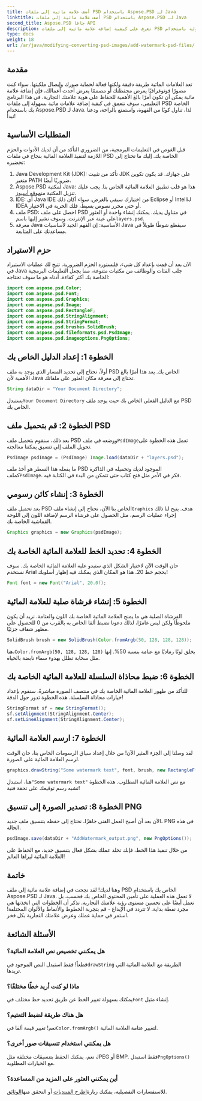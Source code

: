 ```yaml
---
title: أضف علامة مائية إلى ملفات PSD باستخدام Aspose.PSD لـ Java
linktitle: أضف علامة مائية إلى ملفات PSD باستخدام Aspose.PSD لـ Java
second_title: Aspose.PSD جافا API
description: تعرف على كيفية إضافة علامة مائية إلى ملفات PSD الخاصة بك بسهولة باستخدام Aspose.PSD لـ Java. قم بحماية صورك باستخدام دليل بسيط خطوة بخطوة.
type: docs
weight: 18
url: /ar/java/modifying-converting-psd-images/add-watermark-psd-files/
---
```

## مقدمة
تعد العلامات المائية طريقة دقيقة ولكنها فعالة لحماية صورك وإيصال ملكيتها. سواء كنت مصورًا فوتوغرافيًا يعرض محفظتك أو مصممًا يعرض أحدث أعمالك، فإن إضافة علامة مائية يمكن أن تكون أمرًا بالغ الأهمية للحفاظ على هوية علامتك التجارية. في هذا البرنامج التعليمي، سوف نتعمق في كيفية إضافة علامات مائية بسهولة إلى ملفات PSD الخاصة بك باستخدام Aspose.PSD لـ Java. لذا، تناول كوبًا من القهوة، واستمتع بالراحة، ودعنا نبدأ!
## المتطلبات الأساسية
قبل الغوص في التعليمات البرمجية، من الضروري التأكد من أن لديك الأدوات والحزم اللازمة لتنفيذ العلامة المائية بنجاح في ملفات PSD الخاصة بك. إليك ما تحتاج إلى تحضيره:
1. Java Development Kit (JDK): تأكد من تثبيت JDK على جهازك. قد يكون تكوين متغير PATH ضروريًا أيضًا.
2. Aspose.PSD لمكتبة Java: هذا هو قلب تطبيق العلامة المائية الخاص بنا. يجب عليك تنزيل المكتبة من[موقع أسبوز](https://releases.aspose.com/psd/java/).
3. IDE: أي Java IDE من اختيارك سيفي بالغرض. سواء أكان ذلك Eclipse أو IntelliJ IDEA أو حتى محرر نصوص بسيط، فلك الحرية في الاختيار.
4.  ملف PSD: احصل على ملف PSD في متناول يديك. يمكنك إنشاء واحدة أو العثور على عينة عبر الإنترنت. وسوف نشير إليها باسم`layers.psd`.
5. معرفة Java الأساسية: إن الفهم الجيد لأساسيات Java سيقطع شوطًا طويلاً في مساعدتك على المتابعة.
## حزم الاستيراد
الآن بعد أن قمت بإعداد كل شيء، فلنستورد الحزم الضرورية. تتيح لك عمليات الاستيراد في Java جلب الفئات والوظائف من مكتبات متنوعة، مما يجعل التعليمات البرمجية الخاصة بك أكثر كفاءة. أدناه هو ما سوف تحتاجه:
```java
import com.aspose.psd.Color;
import com.aspose.psd.Font;
import com.aspose.psd.Graphics;
import com.aspose.psd.Image;
import com.aspose.psd.RectangleF;
import com.aspose.psd.StringAlignment;
import com.aspose.psd.StringFormat;
import com.aspose.psd.brushes.SolidBrush;
import com.aspose.psd.fileformats.psd.PsdImage;
import com.aspose.psd.imageoptions.PngOptions;
```
## الخطوة 1: إعداد الدليل الخاص بك
أولاً، نحتاج إلى تحديد المسار الذي يوجد به ملف PSD الخاص بك. يعد هذا أمرًا بالغ الأهمية لأن Java تحتاج إلى معرفة مكان العثور على ملفاتك. 
```java
String dataDir = "Your Document Directory";
```
 يستبدل`Your Document Directory` مع الدليل الفعلي الخاص بك حيث يوجد ملف PSD الخاص بك.
## الخطوة 2: قم بتحميل ملف PSD
 بعد ذلك، سنقوم بتحميل ملف PSD ووضعه في ملف`PsdImage`تعمل هذه الخطوة على تحويل الملف إلى تنسيق يمكننا معالجته.
```java
PsdImage psdImage = (PsdImage) Image.load(dataDir + "layers.psd");
```
 ما يفعله هذا السطر هو أخذ ملف PSD الموجود لديك وتحميله في الذاكرة كملف`PsdImage`. فكر في الأمر مثل فتح كتاب حتى تتمكن من البدء في الكتابة فيه.
## الخطوة 3: إنشاء كائن رسومي
 بعد تحميل ملف PSD الخاص بنا الآن، نحتاج إلى إنشاء ملف`Graphics` هدف. يتيح لنا ذلك إجراء عمليات الرسم، مثل الحصول على فرشاة الرسم لإضافة اللون إلى اللوحة القماشية الخاصة بك.
```java
Graphics graphics = new Graphics(psdImage);
```
## الخطوة 4: تحديد الخط للعلامة المائية الخاصة بك
حان الوقت الآن لاختيار الشكل الذي ستبدو عليه العلامة المائية الخاصة بك. سوف نستخدم Arial بحجم خط 20. هذا هو المكان الذي يمكنك فيه إظهار أسلوبك!
```java
Font font = new Font("Arial", 20.0f);
```
## الخطوة 5: إنشاء فرشاة صلبة للعلامة المائية
الفرشاة الصلبة هي ما يمنح العلامة المائية الخاصة بك اللون والعتامة. نريد أن يكون ملحوظًا ولكن ليس غامرًا، لذلك دعونا نضبط ألفا الخاص به بالقرب من 0 للحصول على مظهر شفاف جزئيًا.
```java
SolidBrush brush = new SolidBrush(Color.fromArgb(50, 128, 128, 128));
```
 هنا،`Color.fromArgb(50, 128, 128, 128)` يخلق لونًا رماديًا مع عتامة بنسبة 50%. إنها مثل سحابة تظلل بهدوء سماء نابضة بالحياة.
## الخطوة 6: ضبط محاذاة السلسلة للعلامة المائية الخاصة بك
للتأكد من ظهور العلامة المائية الخاصة بك في منتصف الصورة مباشرةً، سنقوم بإعداد خيارات محاذاة السلسلة. هذه الخطوة تدور حول الدقة!
```java
StringFormat sf = new StringFormat();
sf.setAlignment(StringAlignment.Center);
sf.setLineAlignment(StringAlignment.Center);
```
## الخطوة 7: ارسم العلامة المائية
لقد وصلنا إلى الجزء المثير الآن! من خلال إعداد سياق الرسومات الخاص بنا، حان الوقت لرسم العلامة المائية على الصورة.
```java
graphics.drawString("Some watermark text", font, brush, new RectangleF(0, 0, psdImage.getWidth(), psdImage.getHeight()), sf);
```
 هنا، استبدل`"Some watermark text"` مع نص العلامة المائية المطلوب. هذه الخطوة تشبه رسم توقيعك على تحفة فنية!
## الخطوة 8: تصدير الصورة إلى تنسيق PNG
الآن بعد أن أصبح العمل الفني جاهزًا، نحتاج إلى حفظه بتنسيق ملف جديد، PNG في هذه الحالة. 
```java
psdImage.save(dataDir + "AddWatermark_output.png", new PngOptions());
```
من خلال تنفيذ هذا الخط، فإنك تخلد عملك بشكل فعال بتنسيق جديد، مع الحفاظ على العلامة المائية ليراها العالم!
## خاتمة
وهنا لديك! لقد نجحت في إضافة علامة مائية إلى ملف PSD الخاص بك باستخدام Aspose.PSD لـ Java. لا تعمل هذه العملية على تأمين المحتوى الخاص بك فحسب، بل تعمل أيضًا على تحسين مستوى رؤية علامتك التجارية. تذكر أن الخطوات التي اتخذتها هي مجرد نقطة بداية. لا تتردد في الإبداع - قم بتجربة الخطوط والأنماط والألوان المختلفة! استمر في حماية عملك وعرض علامتك التجارية بكل فخر. 
## الأسئلة الشائعة
### هل يمكنني تخصيص نص العلامة المائية؟
 قطعاً! فقط استبدل النص الموجود في`drawString` الطريقة مع العلامة المائية التي تريدها.
### ماذا لو كنت أريد خطًا مختلفًا؟
 يمكنك بسهولة تغيير الخط عن طريق تحديد خط مختلف في`Font` إنشاء مثيل.
### هل هناك طريقة لضبط التعتيم؟
 نعم! تغيير قيمة ألفا في`Color.fromArgb()` لتغيير عتامة العلامة المائية.
### هل يمكنني استخدام تنسيقات صور أخرى؟
 نعم، يمكنك الحفظ بتنسيقات مختلفة مثل JPEG أو BMP. فقط استبدل`PngOptions()` مع الخيارات المطلوبة.
### أين يمكنني العثور على المزيد من المساعدة؟
 للاستفسارات التفصيلية، يمكنك زيارة[اطرح المنتديات](https://forum.aspose.com/c/psd/34) أو التحقق منها[الوثائق](https://reference.aspose.com/psd/java/).